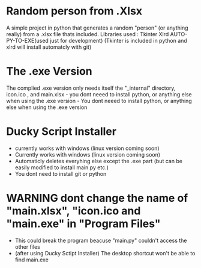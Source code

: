 # Random person from .Xlsx
A simple project in python that generates a random "person" (or anything really) from a .xlsx file thats included.
Libraries used : Tkinter
                 Xlrd
                 AUTO-PY-TO-EXE(used just for development)
(Tkinter is included in python and xlrd will install automatcly with git)                 

#  The .exe Version
The complied .exe version only needs itself the "_internal" directory, icon.ico , and main.xlsx
      - you dont neeed to install python, or anything else when using the .exe version
      - You dont neeed to install python, or anything else when using the .exe version
# Ducky Script Installer
 - currently works with windows (linux version coming soon)
 - Currently works with windows (linux version coming soon)
 - Automaticly deletes everyhing else except the .exe part (but can be easily modified to install main.py etc.)
 - You dont need to install git or python

# WARNING dont change the name of "main.xlsx", "icon.ico and "main.exe" in "Program Files"
 - This could break the program beacuse "main.py" couldn't access the other files
 - (after using Ducky Sctipt Installer) The desktop shortcut won't be able to find main.exe
